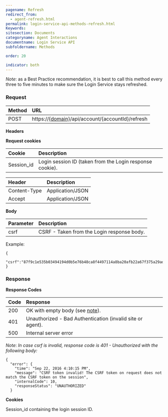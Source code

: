 ```yaml
---
pagename: Refresh
redirect_from:
  - agent-refresh.html
permalink: login-service-api-methods-refresh.html
Keywords:
sitesection: Documents
categoryname: Agent Interactions
documentname: Login Service API
subfoldername: Methods

order: 20

indicator: both
---
```


_Note_: as a Best Practice recommendation, it is best to call this method every three to five minutes to make sure the Login Service stays refreshed.

### Request

| Method | URL |
| :--- | :--- |
| POST |   https://[{domain}](/agent-domain-domain-api.html)/api/account/{accountId}/refresh |

**Headers**

**Request cookies**

| Cookie | Description |
| :--- | :--- |
| Session_id | Login session ID (taken from the Login response cookie). |

| Header | Description |
| :--- | :--- |
| Content-Type | Application/JSON |
| Accept | Application/JSON |

**Body**

| Parameter | Description |
| :--- | :--- |
| csrf | CSRF - Taken from the Login response body. |

Example:

    {
        "csrf":"87f9c1e535b03494194d0b5e76b48ca8f4497114a8ba20afb22a67f375a29adb"
    }

### Response

**Response Codes**

| Code | Response |
| :--- | :--- |
| 200 | OK with empty body (see [note](#note)). |
| 401  | Unauthorized - Bad Authentication (invalid site or agent). |
| 500 | Internal server error |

<a name="note">*Note*</a>: *In case csrf is invalid, response code is 401 - Unauthorized with the following body:*

    {
      "error": {
        "time": "Sep 22, 2016 4:10:15 PM",
        "message": "CSRF token invalid! The CSRF token on request does not match the CSRF token on the session",
        "internalCode": 10,
        "responseStatus": "UNAUTHORIZED"
      }

**Cookies**

Session_id containing the login session ID.
